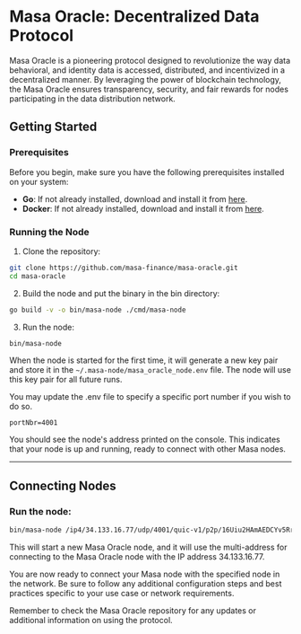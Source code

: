 # Masa Oracle: Decentralized Data Protocol

Masa Oracle is a pioneering protocol designed to revolutionize the way data behavioral, and identity data is accessed, distributed, and incentivized in a decentralized manner. By leveraging the power of blockchain technology, the Masa Oracle ensures transparency, security, and fair rewards for nodes participating in the data distribution network.

## Getting Started

### Prerequisites

Before you begin, make sure you have the following prerequisites installed on your system:

- **Go**: If not already installed, download and install it from [here](https://golang.org/dl/).
- **Docker**: If not already installed, download and install it from [here](https://docs.docker.com/get-docker/).


### Running the Node

1. Clone the repository:

```bash
git clone https://github.com/masa-finance/masa-oracle.git
cd masa-oracle
```

2. Build the node and put the binary in the bin directory:

```bash
go build -v -o bin/masa-node ./cmd/masa-node
```

3. Run the node:

```bash
bin/masa-node   
```

When the node is started for the first time, it will generate a new key pair and store it in the `~/.masa-node/masa_oracle_node.env` file. The node will use this key pair for all future runs.

You may update the .env file to specify a specific port number if you wish to do so.
```
portNbr=4001
```
You should see the node's address printed on the console. This indicates that your node is up and running, ready to connect with other Masa nodes.

---

## Connecting Nodes
### Run the node:

```bash
bin/masa-node /ip4/34.133.16.77/udp/4001/quic-v1/p2p/16Uiu2HAmAEDCYv5RrbLhZRmHXGWXNuSFa7YDoC5BGeN3NtDmiZEb
```

This will start a new Masa Oracle node, and it will use the multi-address for connecting to the Masa Oracle node with the IP address 34.133.16.77.

You are now ready to connect your Masa node with the specified node in the network. Be sure to follow any additional configuration steps and best practices specific to your use case or network requirements.

Remember to check the Masa Oracle repository for any updates or additional information on using the protocol.
